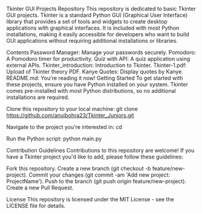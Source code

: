 Tkinter GUI Projects Repository
This repository is dedicated to basic Tkinter GUI projects. Tkinter is a standard Python GUI (Graphical User Interface) library that provides a set of tools and widgets to create desktop applications with graphical interfaces. It is included with most Python installations, making it easily accessible for developers who want to build GUI applications without requiring additional installations or libraries.

Contents
Password Manager: Manage your passwords securely.
Pomodoro: A Pomodoro timer for productivity.
Quiz with API: A quiz application using external APIs.
Tkinter_introduction: Introduction to Tkinter.
Tkinter-1.pdf: Upload of Tkinter theory PDF.
Kanye Quotes: Display quotes by Kanye.
README.md: You're reading it now!
Getting Started
To get started with these projects, ensure you have Python installed on your system. Tkinter comes pre-installed with most Python distributions, so no additional installations are required.

Clone this repository to your local machine:
git clone https://github.com/anujbohra23/Tkinter_Juniors.git

Navigate to the project you're interested in:
cd <project-folder>

Run the Python script:
python main.py

Contribution Guidelines
Contributions to this repository are welcome! If you have a Tkinter project you'd like to add, please follow these guidelines:

Fork this repository.
Create a new branch (git checkout -b feature/new-project).
Commit your changes (git commit -am 'Add new project: ProjectName').
Push to the branch (git push origin feature/new-project).
Create a new Pull Request.

License
This repository is licensed under the MIT License - see the LICENSE file for details.
